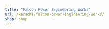 ```yaml
---
title: "Falcon Power Engineering Works"
url: /karachi/falcon-power-engineering-works/
shop: shop
---
```

